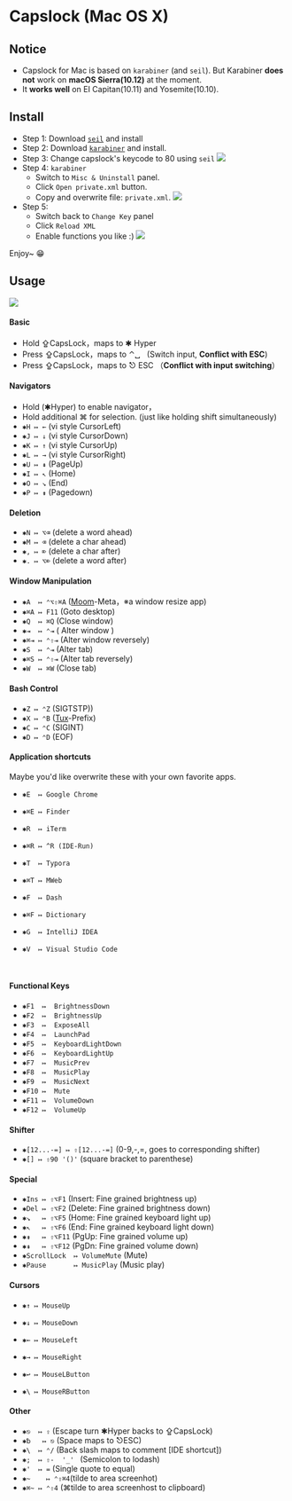 # Capslock (Mac OS X) 



## Notice

* Capslock for Mac is based on `karabiner` (and `seil`). But Karabiner **does not** work on **macOS Sierra(10.12)** at the moment. 
* It **works well** on EI Capitan(10.11) and Yosemite(10.10).




## Install

* Step 1:   Download [`seil`](https://pqrs.org/osx/karabiner/seil.html.en) and install
* Step 2:   Download [`karabiner`](https://pqrs.org/osx/karabiner/) and install.
* Step 3:   Change capslock's keycode to 80 using `seil`
    ![](images/seil-usage.png)
* Step 4:   `karabiner`
    * Switch to `Misc & Uninstall` panel.
    * Click `Open private.xml` button.
    * Copy and overwrite file: `private.xml`.
      ![](images/karabiner-usage.png)
* Step 5:   
    * Switch back to `Change Key` panel
    * Click `Reload XML`
    * Enable functions you like :)
      ![](images/karabiner-ui.png)


Enjoy~ 😁



## Usage

![](images/keyboard-layout.png)



#### Basic 

* Hold  ⇪CapsLock，maps to ✱ Hyper
* Press ⇪CapsLock，maps to ⌃␣   (Switch input, **Conflict with ESC**)
* Press ⇪CapsLock，maps to ⎋  ESC （**Conflict with input switching**）

#### Navigators

* Hold (✱Hyper) to enable navigator，
* Hold additional ⌘ for selection. (just like holding shift simultaneously)
* `✱H ↦ ←` (vi style CursorLeft)
* `✱J ↦ ↓`  (vi style CursorDown)
* `✱K ↦ ↑`  (vi style CursorUp)
* `✱L ↦ →`  (vi style CursorRight)
* `✱U ↦ ⇞`  (PageUp)
* `✱I ↦ ↖` (Home)
* `✱O ↦ ↘` (End)
* `✱P ↦ ⇟`  (Pagedown)

#### Deletion

* `✱N ↦ ⌥⌫` (delete a word ahead)
* `✱M ↦ ⌫`    (delete a char ahead)
* `✱, ↦ ⌦`    (delete a char after)
* `✱. ↦ ⌥⌦`  (delete a word after)



#### Window Manipulation

* `✱A  ↦ ⌃⌥⇧⌘A` ([Moom](https://manytricks.com/moom/)-Meta，※a window resize app)
* `✱⌘A ↦ F11`         (Goto desktop)
* `✱Q  ↦ ⌘Q`            (Close window)
* `✱⇥  ↦ ⌃⇥`         ( Alter window )
* `✱⌘⇥ ↦ ⌃⇧⇥`      (Alter window reversely)
* `✱S  ↦ ⌃⇥`           (Alter tab)
* `✱⌘S ↦ ⌃⇧⇥`     (Alter tab reversely)
* `✱W  ↦ ⌘W`            (Close tab)


#### Bash Control

* `✱Z ↦ ⌃Z` (SIGTSTP))
* `✱X ↦ ⌃B` ([Tux](http://tmux.github.io)-Prefix)
* `✱C ↦ ⌃C` (SIGINT)
* `✱D ↦ ⌃D` (EOF)

#### Application shortcuts

Maybe you'd like overwrite these with your own favorite apps.

* `✱E  ↦ Google Chrome`
* `✱⌘E ↦ Finder`
* `✱R  ↦ iTerm`
* `✱⌘R ↦ ^R (IDE-Run)`
* `✱T  ↦ Typora`
* `✱⌘T ↦ MWeb`
* `✱F  ↦ Dash`
* `✱⌘F ↦ Dictionary`
* `✱G  ↦ IntelliJ IDEA`
* `✱V  ↦ Visual Studio Code`

  ​

#### Functional Keys

* `✱F1  ↦  BrightnessDown`
* `✱F2  ↦  BrightnessUp`
* `✱F3  ↦  ExposeAll`
* `✱F4  ↦  LaunchPad`
* `✱F5  ↦  KeyboardLightDown`
* `✱F6  ↦  KeyboardLightUp`
* `✱F7  ↦  MusicPrev`
* `✱F8  ↦  MusicPlay`
* `✱F9  ↦  MusicNext`
* `✱F10 ↦  Mute`
* `✱F11 ↦  VolumeDown`
* `✱F12 ↦  VolumeUp`

#### Shifter

* `✱[12...-=] ↦ ⇧[12...-=]` (0-9,-,=, goes to corresponding shifter)
* `✱[] ↦ ⇧90 '()'`  (square bracket to parenthese)

#### Special

* `✱Ins ↦ ⇧⌥F1`  (Insert: Fine grained brightness up)
* `✱Del ↦ ⇧⌥F2`  (Delete: Fine grained brightness down)
* `✱↘   ↦ ⇧⌥F5` (Home: Fine grained keyboard light up)
* `✱↖   ↦ ⇧⌥F6` (End: Fine grained keyboard light down)
* `✱⇟   ↦ ⇧⌥F11` (PgUp: Fine grained volume up)
* `✱⇞   ↦ ⇧⌥F12` (PgDn: Fine grained volume down)
* `✱ScrollLock  ↦ VolumeMute` (Mute)
* `✱Pause       ↦ MusicPlay` (Music play)

#### Cursors

* `✱↑ ↦ MouseUp`



* `✱↓ ↦ MouseDown`
* `✱← ↦ MouseLeft`
* `✱→ ↦ MouseRight`
* `✱↩ ↦ MouseLButton`
* `✱\ ↦ MouseRButton`

#### Other

- `✱⎋  ↦ ⇪`       (Escape turn ✱Hyper backs to ⇪CapsLock)
- `✱␢   ↦ ⎋`      (Space maps to ⎋ESC)
- `✱\  ↦ ⌃/`       (Back slash maps to comment [IDE shortcut])
- `✱;  ↦ ⇧-  '_' `  (Semicolon to lodash)
- `✱'  ↦ =`           (Single quote to equal)
- `✱~    ↦ ⌃⇧⌘4`(tilde to area screenhot)
- `✱⌘~ ↦ ⌃⇧4`  (⌘tilde to area screenhost to clipboard)